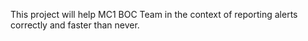 This project will help MC1 BOC Team in the context of reporting alerts correctly and faster than never.
